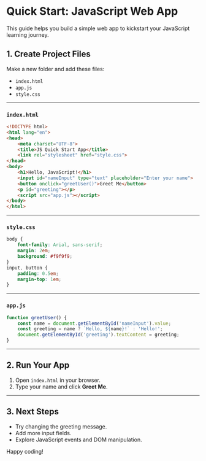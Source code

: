 # Quick Start: JavaScript Web App

This guide helps you build a simple web app to kickstart your JavaScript learning journey.

## 1. Create Project Files

Make a new folder and add these files:

- `index.html`
- `app.js`
- `style.css`

---

### `index.html`

```html
<!DOCTYPE html>
<html lang="en">
<head>
    <meta charset="UTF-8">
    <title>JS Quick Start App</title>
    <link rel="stylesheet" href="style.css">
</head>
<body>
    <h1>Hello, JavaScript!</h1>
    <input id="nameInput" type="text" placeholder="Enter your name">
    <button onclick="greetUser()">Greet Me</button>
    <p id="greeting"></p>
    <script src="app.js"></script>
</body>
</html>
```

---

### `style.css`

```css
body {
    font-family: Arial, sans-serif;
    margin: 2em;
    background: #f9f9f9;
}
input, button {
    padding: 0.5em;
    margin-top: 1em;
}
```

---

### `app.js`

```js
function greetUser() {
    const name = document.getElementById('nameInput').value;
    const greeting = name ? `Hello, ${name}!` : 'Hello!';
    document.getElementById('greeting').textContent = greeting;
}
```

---

## 2. Run Your App

1. Open `index.html` in your browser.
2. Type your name and click **Greet Me**.

---

## 3. Next Steps

- Try changing the greeting message.
- Add more input fields.
- Explore JavaScript events and DOM manipulation.

Happy coding!